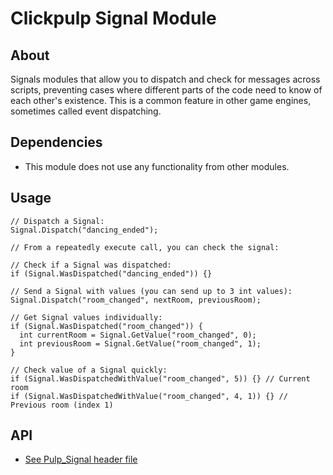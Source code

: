 # Clickpulp Signal Module

## About

Signals modules that allow you to dispatch and check for messages across scripts, preventing cases where different parts of the code need to know of each other's existence. This is a common feature in other game engines, sometimes called event dispatching.

## Dependencies

* This module does not use any functionality from other modules.

## Usage

```agscript
// Dispatch a Signal:
Signal.Dispatch("dancing_ended");

// From a repeatedly execute call, you can check the signal:

// Check if a Signal was dispatched:
if (Signal.WasDispatched("dancing_ended")) {}

// Send a Signal with values (you can send up to 3 int values):
Signal.Dispatch("room_changed", nextRoom, previousRoom);

// Get Signal values individually:
if (Signal.WasDispatched("room_changed")) {
  int currentRoom = Signal.GetValue("room_changed", 0);
  int previousRoom = Signal.GetValue("room_changed", 1);
}

// Check value of a Signal quickly:
if (Signal.WasDispatchedWithValue("room_changed", 5)) {} // Current room
if (Signal.WasDispatchedWithValue("room_changed", 4, 1)) {} // Previous room (index 1)
```

## API

* [See Pulp_Signal header file](../game/Pulp_Signal.ash)
